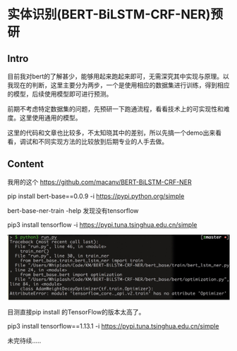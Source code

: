 # 实体识别(BERT-BiLSTM-CRF-NER)预研
## Intro 
目前我对bert的了解甚少，能够用起来跑起来即可，无需深究其中实现与原理。以我现在的判断，这里主要分为两步，一个是使用相应的数据集进行训练，得到相应的模型，后续使用模型即可进行预测。

前期不考虑特定数据集的问题，先预研一下跑通流程，看看技术上的可实现性和难度。这里使用通用的模型。

这里的代码和文章也比较多，不太知晓其中的差别，所以先搞一个demo出来看看，调试和不同实现方法的比较放到后期专业的人手去做。

## Content
我用的这个
https://github.com/macanv/BERT-BiLSTM-CRF-NER

pip install bert-base==0.0.9 -i https://pypi.python.org/simple

bert-base-ner-train -help
发现没有tensorflow

pip3 install tensorflow -i https://pypi.tuna.tsinghua.edu.cn/simple

![-w850](GMX_log_img/15766530103695.jpg)

目测直接pip install 的TensorFlow的版本太高了。

pip3 install tensorflow==1.13.1 -i https://pypi.tuna.tsinghua.edu.cn/simple

未完待续.....